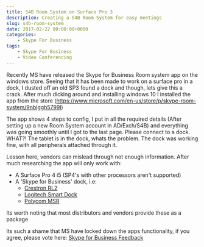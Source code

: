 ```yaml
---
title: S4B Room System on Surface Pro 3
description: Creating a S4B Room System for easy meetings
slug: s4b-room-system
date: 2017-02-22 00:00:00+0000
categories:
    - Skype For Business
tags:
    - Skype For Business
    - Video Conferencing
---
```

Recently MS have released the Skype for Business Room system app on the windows store. Seeing that it has been made to work on a surface pro in a dock, I dusted off an old SP3 found a dock and though, lets give this a crack. After much dicking around and installing windows 10 I installed the app from the store (<a href="https://www.microsoft.com/en-us/store/p/skype-room-system/9nblggh5799l">https://www.microsoft.com/en-us/store/p/skype-room-system/9nblggh5799l</a>)

The app shows 4 steps to config, I put in all the required details (After setting up a new Room System account in AD/Exch/S4B) and everything was going smoothly until I got to the last page. Please connect to a dock. WHAT?! The tablet is in the dock, whats the problem. The dock was working fine, with all peripherals attached through it.

Lesson here, vendors can mislead through not enough information. After much researching the app will only work with:
<ul>
	<li>A Surface Pro 4 i5 (SP4's with other processors aren't supported)</li>
	<li>A 'Skype for Business' dock, i.e:
<ul>
	<li><a href="http://www.crestron.com/products/line/crestron-rl-presentation-collaboration-conference-room-lync">Crestron RL2</a></li>
	<li><a href="http://www.logitech.com/en-au/product/smartdock">Logitech Smart Dock</a></li>
	<li><a href="http://www.polycom.com/hd-video-conferencing/microsoft-video/msr-series.html">Polycom MSR</a></li>
</ul>
</li>
</ul>
Its worth noting that most distributors and vendors provide these as a package

Its such a shame that MS have locked down the apps functionality, if you agree, please vote here: <a href="https://www.skypefeedback.com/forums/299913-generally-available/suggestions/18416881-open-up-s4b-room-system-app-to-more-devices-and-do">Skype for Business Feedback</a>

